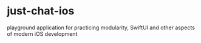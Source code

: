 # just-chat-ios

playground application for practicing modularity, SwiftUI and other aspects of modern iOS development
